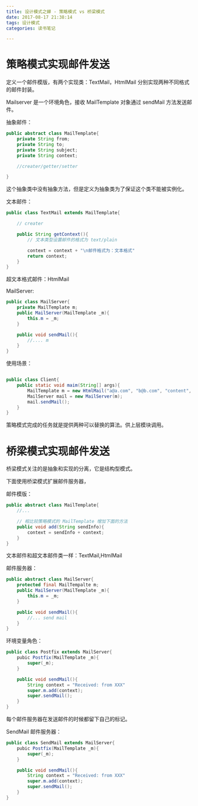 ```yaml
---
title: 设计模式之蝉 - 策略模式 vs 桥梁模式
date: 2017-08-17 21:38:14
tags: 设计模式
categories: 读书笔记

---
```




# 策略模式实现邮件发送


定义一个邮件模版，有两个实现类：TextMail，HtmlMail 分别实现两种不同格式的邮件封装。

Mailserver 是一个环境角色，接收 MailTemplate 对象通过 sendMail 方法发送邮件。


抽象邮件：

```java
public abstract class MailTemplate{
    private String from;
    private String to;
    private String subject;
    private String context;

    //creater/getter/setter

}
```

这个抽象类中没有抽象方法，但是定义为抽象类为了保证这个类不能被实例化。


文本邮件：

```java
public class TextMail extends MailTemplate{

    // creater

    public String getContext(){
        // 文本类型设置邮件的格式为 text/plain

        context = context + "\n邮件格式为：文本格式"
        return context;
    }
}
```

超文本格式邮件：HtmlMail

MailServer:

```java
public class MailServer{
    private MailTemplate m;
    public MailServer(MailTemplate _m){
        this.m = _m;
    }

    public void sendMail(){
        //.... m
    }
}
```


使用场景：

```java

public class Client{
    public static void maim(String[] args){
        MailTemplate m = new HtmlMail("a@a.com", "b@b.com", "content", "..")
        MailServer mail = new MailServer(m);
        mail.sendMail();
    }
}
```

策略模式完成的任务就是提供两种可以替换的算法。供上层模块调用。


# 桥梁模式实现邮件发送


桥梁模式关注的是抽象和实现的分离，它是结构型模式。

下面使用桥梁模式扩展邮件服务器，


邮件模版：

```java
public abstract class MailTemplate{
    //...

    // 相比较策略模式的 MailTemplate 增加下面的方法
    public void add(String sendInfo){
        context = sendInfo + context;
    }
}

```

文本邮件和超文本邮件类一样：TextMail,HtmlMail


邮件服务器：

```java
public abstract class MailServer{
    protected final MailTempalte m;
    public MailServer(MailTemplate _m){
        this.m = _m;
    }

    public void sendMail(){
        //... send mail
    }
}
```

环境变量角色：

```java
public class Postfix extends MailServer{
    pubic Postfix(MailTemplate _m){
        super(_m);
    }

    public void sendMail(){
        String context = "Received: from XXX"
        super.m.add(context);
        super.sendMail();
    }
}
```

每个邮件服务器在发送邮件的时候都留下自己的标记。

SendMail 邮件服务器：

```java
public class SendMail extends MailServer{
    pubic Postfix(MailTemplate _m){
        super(_m);
    }

    public void sendMail(){
        String context = "Received: from XXX"
        super.m.add(context);
        super.sendMail();
    }
}
```



















